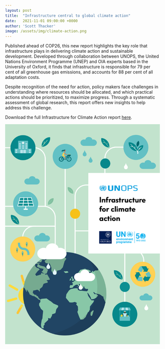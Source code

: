 ```yaml
---
layout: post
title:  "Infrastructure central to global climate action"
date:   2021-11-01 09:00:00 +0000
author: 'Scott Thacker'
image: /assets/img/climate-action.png
---
```


Published ahead of COP26, this new report highlights the key role that infrastructure plays in delivering climate action and sustainable development. Developed through collaboration between UNOPS, the United Nations Environment Programme (UNEP) and OIA experts based in the University of Oxford, it finds that infrastructure is responsible for 79 per cent of all greenhouse gas emissions, and accounts for 88 per cent of all adaptation costs.

Despite recognition of the need for action, policy makers face challenges in understanding where resources should be allocated, and which practical actions should be prioritized, to maximize progress. Through a systematic assessment of global research, this report offers new insights to help address this challenge.

Download the full Infrastructure for Climate Action report <a href="https://content.unops.org/publications/Infrastructure-for-climate-action_EN.pdf" >here</a>.

<img src="/assets/img/climate-action.png" alt="Climate action report" class ="center">
